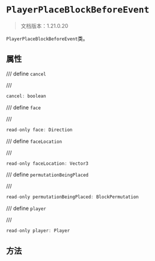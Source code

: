 # `PlayerPlaceBlockBeforeEvent`

> 文档版本：1.21.0.20

`PlayerPlaceBlockBeforeEvent`类。

## 属性

/// define
`cancel`


///

```js
cancel: boolean
```


/// define
`face`


///

```js
read-only face: Direction
```


/// define
`faceLocation`


///

```js
read-only faceLocation: Vector3
```


/// define
`permutationBeingPlaced`


///

```js
read-only permutationBeingPlaced: BlockPermutation
```


/// define
`player`


///

```js
read-only player: Player
```


## 方法
